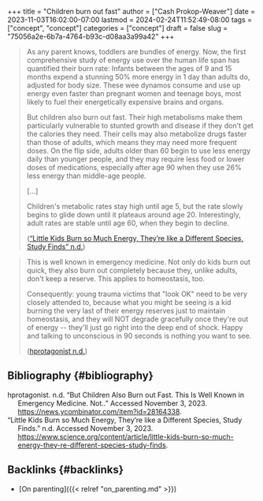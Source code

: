 +++
title = "Children burn out fast"
author = ["Cash Prokop-Weaver"]
date = 2023-11-03T16:02:00-07:00
lastmod = 2024-02-24T11:52:49-08:00
tags = ["concept", "concept"]
categories = ["concept"]
draft = false
slug = "75056a2e-6b7a-4764-b93c-d08aa3a99a42"
+++

> As any parent knows, toddlers are bundles of energy. Now, the first comprehensive study of energy use over the human life span has quantified their burn rate: Infants between the ages of 9 and 15 months expend a stunning 50% more energy in 1 day than adults do, adjusted for body size. These wee dynamos consume and use up energy even faster than pregnant women and teenage boys, most likely to fuel their energetically expensive brains and organs.
>
> But children also burn out fast. Their high metabolisms make them particularly vulnerable to stunted growth and disease if they don't get the calories they need. Their cells may also metabolize drugs faster than those of adults, which means they may need more frequent doses. On the flip side, adults older than 60 begin to use less energy daily than younger people, and they may require less food or lower doses of medications, especially after age 90 when they use 26% less energy than middle-age people.
>
> [...]
>
> Children's metabolic rates stay high until age 5, but the rate slowly begins to glide down until it plateaus around age 20. Interestingly, adult rates are stable until age 60, when they begin to decline.
>
> (<a href="#citeproc_bib_item_2">“Little Kids Burn so Much Energy, They’re like a Different Species, Study Finds” n.d.</a>)

<!--quoteend-->

> This is well known in emergency medicine. Not only do kids burn out quick, they also burn out completely because they, unlike adults, don't keep a reserve. This applies to homeostasis, too.
>
> Consequently: young trauma victims that "look OK" need to be very closely attended to, because what you might be seeing is a kid burning the very last of their energy reserves just to maintain homeostasis, and they will NOT degrade gracefully once they're out of energy -- they'll just go right into the deep end of shock. Happy and talking to unconscious in 90 seconds is nothing you want to see.
>
> (<a href="#citeproc_bib_item_1">hprotagonist n.d.</a>)


## Bibliography {#bibliography}

<style>.csl-entry{text-indent: -1.5em; margin-left: 1.5em;}</style><div class="csl-bib-body">
  <div class="csl-entry"><a id="citeproc_bib_item_1"></a>hprotagonist. n.d. “But Children Also Burn out Fast. This Is Well Known in Emergency Medicine. Not..” Accessed November 3, 2023. <a href="https://news.ycombinator.com/item?id=28164338">https://news.ycombinator.com/item?id=28164338</a>.</div>
  <div class="csl-entry"><a id="citeproc_bib_item_2"></a>“Little Kids Burn so Much Energy, They’re like a Different Species, Study Finds.” n.d. Accessed November 3, 2023. <a href="https://www.science.org/content/article/little-kids-burn-so-much-energy-they-re-different-species-study-finds">https://www.science.org/content/article/little-kids-burn-so-much-energy-they-re-different-species-study-finds</a>.</div>
</div>


## Backlinks {#backlinks}

-   [On parenting]({{< relref "on_parenting.md" >}})

